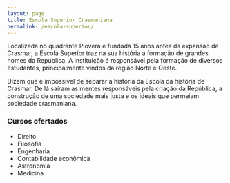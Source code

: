 ```yaml
---
layout: page
title: Escola Superior Crasmaniana
permalink: /escola-superior/
---
```


Localizada no quadrante Piovera e fundada 15 anos antes da expansão de Crasmar, a Escola Superior traz na sua história a formação de grandes nomes da República. A instituição é responsável pela formação de diversos estudantes, principalmente vindos da região Norte e Oeste.

Dizem que é impossível de separar a história da Escola da história de Crasmar. De lá saíram as mentes responsáveis pela criação da República, a construção de uma sociedade mais justa e os ideais que permeiam sociedade crasmaniana.

### Cursos ofertados
- Direito
- Filosofia
- Engenharia
- Contabilidade econômica
- Astronomia
- Medicina